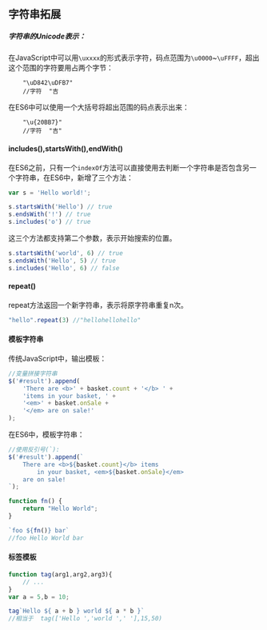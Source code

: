 ## 字符串拓展

##### 字符串的Unicode表示：
在JavaScript中可以用`\uxxxx`的形式表示字符，码点范围为`\u0000`~`\uFFFF`，超出这个范围的字符要用占两个字节：
```
	"\uD842\uDFB7"
	//字符  "吉
```

在ES6中可以使用一个大括号将超出范围的码点表示出来：
```
	"\u{20BB7}"
	//字符  "吉"
```

#### includes(),startsWith(),endWith()
在ES6之前，只有一个`indexOf`方法可以直接使用去判断一个字符串是否包含另一个字符串，在ES6中，新增了三个方法：
```js
var s = 'Hello world!';

s.startsWith('Hello') // true
s.endsWith('!') // true
s.includes('o') // true
```

这三个方法都支持第二个参数，表示开始搜索的位置。
```js
s.startsWith('world', 6) // true
s.endsWith('Hello', 5) // true
s.includes('Hello', 6) // false
```

#### repeat()
repeat方法返回一个新字符串，表示将原字符串重复n次。
```js
"hello".repeat(3) //"hellohellohello"
```

#### 模板字符串
传统JavaScript中，输出模板：
```js
//变量拼接字符串
$('#result').append(
	'There are <b>' + basket.count + '</b> ' +
	'items in your basket, ' +
	'<em>' + basket.onSale +
	'</em> are on sale!'
);
```

在ES6中，模板字符串：
```js
//使用反引号(`):
$('#result').append(`
	There are <b>${basket.count}</b> items
		in your basket, <em>${basket.onSale}</em>
	are on sale!
`);

function fn() {
	return "Hello World";
}

`foo ${fn()} bar`
//foo Hello World bar
```

#### 标签模板
```js
function tag(arg1,arg2,arg3){
	// ...
}
var a = 5,b = 10;

tag`Hello ${ a + b } world ${ a * b }`
//相当于  tag(['Hello ','world ',' '],15,50)
```